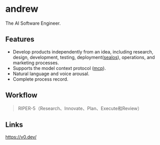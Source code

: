 # andrew

The AI Software Engineer.

## Features

- Develop products independently from an idea, including research, design, development, testing, deployment([sealos](https://sealos.io/)), operations, and marketing processes.
- Supports the model context protocol ([mcp]()).
- Natural language and voice arousal.
- Complete process record.


## Workflow

> RIPER-5（Research、Innovate、Plan、Execute和Review）

## Links 

<https://v0.dev/>
